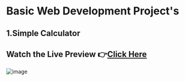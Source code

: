 # Basic Web Development Project's

## 1.Simple Calculator

## Watch the Live Preview 👉[Click Here](https://basic-web-based-simple-calculator.netlify.app/)
![image](https://github.com/SorcererChiragsingh/Web-Development-Projects/blob/main/1-Simple_Calculator/Preview.png)
